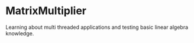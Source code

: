 # MatrixMultiplier
Learning about multi threaded applications and testing basic linear algebra knowledge.

